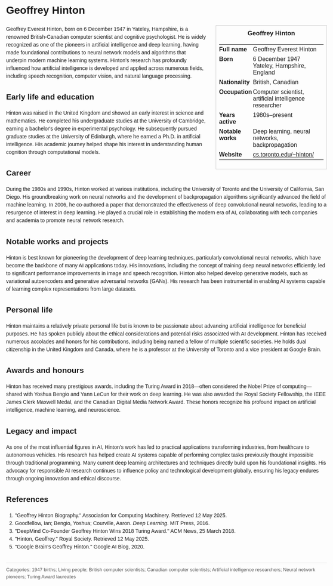 <!DOCTYPE html>
<html>
<head>
  <title>Geoffrey Hinton – Profile</title>
  <style>
    body { font-family: Arial, sans-serif; margin: 2rem auto; max-width: 960px; line-height: 1.5; }
    aside.infobox { float: right; width: 280px; margin: 0 0 1rem 1.5rem; border: 1px solid #ccc; padding: 0.5rem; font-size: 0.9rem; }
    aside.infobox h3 { text-align: center; margin-top: 0; }
    aside.infobox table { width: 100%; border-collapse: collapse; }
    aside.infobox td { padding: 0.25rem 0; vertical-align: top; }
    h1 { margin-top: 0; }
    footer.categories { font-size: 0.8rem; color: #555; border-top: 1px solid #ddd; padding-top: 0.5rem; margin-top: 2rem; }
  </style>
</head>
<body>
  <h1>Geoffrey Hinton</h1>
  <aside class="infobox">
    <h3>Geoffrey Hinton</h3>
    <table>
      <tr><td><strong>Full name</strong></td><td>Geoffrey Everest Hinton</td></tr>
      <tr><td><strong>Born</strong></td><td>6 December 1947<br>Yateley, Hampshire, England</td></tr>
      <tr><td><strong>Nationality</strong></td><td>British, Canadian</td></tr>
      <tr><td><strong>Occupation</strong></td><td>Computer scientist, artificial intelligence researcher</td></tr>
      <tr><td><strong>Years active</strong></td><td>1980s–present</td></tr>
      <tr><td><strong>Notable works</strong></td><td>Deep learning, neural networks, backpropagation</td></tr>
      <tr><td><strong>Website</strong></td><td><a href="https://www.cs.toronto.edu/~hinton/">cs.toronto.edu/~hinton/</a></td></tr>
    </table>
  </aside>
  <p>Geoffrey Everest Hinton, born on 6 December 1947 in Yateley, Hampshire, is a renowned British-Canadian computer scientist and cognitive psychologist. He is widely recognized as one of the pioneers in artificial intelligence and deep learning, having made foundational contributions to neural network models and algorithms that underpin modern machine learning systems. Hinton’s research has profoundly influenced how artificial intelligence is developed and applied across numerous fields, including speech recognition, computer vision, and natural language processing.</p>
  
  <h2>Early life and education</h2>
  <p>Hinton was raised in the United Kingdom and showed an early interest in science and mathematics. He completed his undergraduate studies at the University of Cambridge, earning a bachelor's degree in experimental psychology. He subsequently pursued graduate studies at the University of Edinburgh, where he earned a Ph.D. in artificial intelligence. His academic journey helped shape his interest in understanding human cognition through computational models.</p>
  
  <h2>Career</h2>
  <p>During the 1980s and 1990s, Hinton worked at various institutions, including the University of Toronto and the University of California, San Diego. His groundbreaking work on neural networks and the development of backpropagation algorithms significantly advanced the field of machine learning. In 2006, he co-authored a paper that demonstrated the effectiveness of deep convolutional neural networks, leading to a resurgence of interest in deep learning. He played a crucial role in establishing the modern era of AI, collaborating with tech companies and academia to promote neural network research.</p>
  
  <h2>Notable works and projects</h2>
  <p>Hinton is best known for pioneering the development of deep learning techniques, particularly convolutional neural networks, which have become the backbone of many AI applications today. His innovations, including the concept of training deep neural networks efficiently, led to significant performance improvements in image and speech recognition. Hinton also helped develop generative models, such as variational autoencoders and generative adversarial networks (GANs). His research has been instrumental in enabling AI systems capable of learning complex representations from large datasets.</p>
  
  <h2>Personal life</h2>
  <p>Hinton maintains a relatively private personal life but is known to be passionate about advancing artificial intelligence for beneficial purposes. He has spoken publicly about the ethical considerations and potential risks associated with AI development. Hinton has received numerous accolades and honors for his contributions, including being named a fellow of multiple scientific societies. He holds dual citizenship in the United Kingdom and Canada, where he is a professor at the University of Toronto and a vice president at Google Brain.</p>
  
  <h2>Awards and honours</h2>
  <p>Hinton has received many prestigious awards, including the Turing Award in 2018—often considered the Nobel Prize of computing—shared with Yoshua Bengio and Yann LeCun for their work on deep learning. He was also awarded the Royal Society Fellowship, the IEEE James Clerk Maxwell Medal, and the Canadian Digital Media Network Award. These honors recognize his profound impact on artificial intelligence, machine learning, and neuroscience.</p>
  
  <h2>Legacy and impact</h2>
  <p>As one of the most influential figures in AI, Hinton’s work has led to practical applications transforming industries, from healthcare to autonomous vehicles. His research has helped create AI systems capable of performing complex tasks previously thought impossible through traditional programming. Many current deep learning architectures and techniques directly build upon his foundational insights. His advocacy for responsible AI research continues to influence policy and technological development globally, ensuring his legacy endures through ongoing innovation and ethical discourse.</p>
  
  <h2>References</h2>
  <ol>
    <li>"Geoffrey Hinton Biography." Association for Computing Machinery. Retrieved 12 May 2025.</li>
    <li>Goodfellow, Ian; Bengio, Yoshua; Courville, Aaron. <i>Deep Learning</i>. MIT Press, 2016.</li>
    <li>"DeepMind Co-Founder Geoffrey Hinton Wins 2018 Turing Award." ACM News, 25 March 2018.</li>
    <li>"Hinton, Geoffrey." Royal Society. Retrieved 12 May 2025.</li>
    <li>"Google Brain's Geoffrey Hinton." Google AI Blog, 2020.</li>
  </ol>
  
  <footer class="categories">Categories: 1947 births; Living people; British computer scientists; Canadian computer scientists; Artificial intelligence researchers; Neural network pioneers; Turing Award laureates</footer>
</body>
</html>